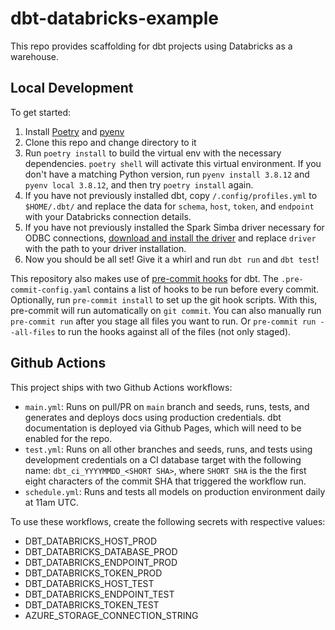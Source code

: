 # dbt-databricks-example

This repo provides scaffolding for dbt projects using Databricks as a warehouse.

## Local Development
To get started:
1. Install [Poetry](https://python-poetry.org/docs/#installation) and [pyenv](https://github.com/pyenv/pyenv-installer)
2. Clone this repo and change directory to it
3. Run `poetry install` to build the virtual env with the necessary dependencies. `poetry shell` will activate this virtual environment. If you don't have a matching Python version, run `pyenv install 3.8.12` and `pyenv local 3.8.12`, and then try `poetry install` again.
4. If you have not previously installed dbt, copy `/.config/profiles.yml` to `$HOME/.dbt/` and replace the data for `schema`, `host`, `token`, and `endpoint` with your Databricks connection details.
5. If you have not previously installed the Spark Simba driver necessary for ODBC connections, [download and install the driver](https://databricks.com/spark/odbc-drivers-download) and replace `driver` with the path to your driver installation.
6. Now you should be all set! Give it a whirl and run `dbt run` and `dbt test`!

This repository also makes use of [pre-commit hooks](https://github.com/offbi/pre-commit-dbt) for dbt. The `.pre-commit-config.yaml` contains a list of hooks to be run before every commit. Optionally, run `pre-commit install` to set up the git hook scripts. With this, pre-commit will run automatically on `git commit`. You can also manually run `pre-commit run` after you stage all files you want to run. Or `pre-commit run --all-files` to run the hooks against all of the files (not only staged).

## Github Actions
This project ships with two Github Actions workflows:
* `main.yml`: Runs on pull/PR on `main` branch and seeds, runs, tests, and generates and deploys docs using production credentials. dbt documentation is deployed via Github Pages, which will need to be enabled for the repo.
* `test.yml`: Runs on all other branches and seeds, runs, and tests using development credentials on a CI database target with the following name: `dbt_ci_YYYYMMDD_<SHORT SHA>`, where `SHORT SHA` is the the first eight characters of the commit SHA that triggered the workflow run.
* `schedule.yml`: Runs and tests all models on production environment daily at 11am UTC.

To use these workflows, create the following secrets with respective values:
* DBT_DATABRICKS_HOST_PROD
* DBT_DATABRICKS_DATABASE_PROD
* DBT_DATABRICKS_ENDPOINT_PROD
* DBT_DATABRICKS_TOKEN_PROD
* DBT_DATABRICKS_HOST_TEST
* DBT_DATABRICKS_ENDPOINT_TEST
* DBT_DATABRICKS_TOKEN_TEST
* AZURE_STORAGE_CONNECTION_STRING